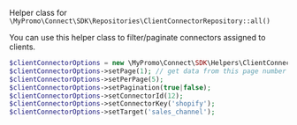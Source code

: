 Helper class for `\MyPromo\Connect\SDK\Repositories\ClientConnectorRepository::all()`

You can use this helper class to filter/paginate connectors assigned to clients.

```php
$clientConnectorOptions = new \MyPromo\Connect\SDK\Helpers\ClientConnectorOptions();
$clientConnectorOptions->setPage(1); // get data from this page number
$clientConnectorOptions->setPerPage(5);
$clientConnectorOptions->setPagination(true|false);
$clientConnectorOptions->setConnectorId(12);
$clientConnectorOptions->setConnectorKey('shopify');
$clientConnectorOptions->setTarget('sales_channel');
```  
